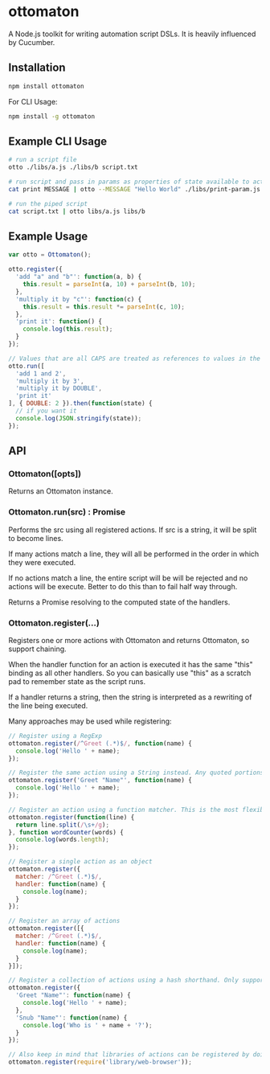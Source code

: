 # ottomaton

A Node.js toolkit for writing automation script DSLs. It is heavily influenced by Cucumber.

## Installation

```bash
npm install ottomaton
```

For CLI Usage:

```bash
npm install -g ottomaton
```

## Example CLI Usage

```bash
# run a script file
otto ./libs/a.js ./libs/b script.txt

# run script and pass in params as properties of state available to actions
cat print MESSAGE | otto --MESSAGE "Hello World" ./libs/print-param.js

# run the piped script
cat script.txt | otto libs/a.js libs/b

```

## Example Usage

```js
var otto = Ottomaton();

otto.register({
  'add "a" and "b"': function(a, b) {
    this.result = parseInt(a, 10) + parseInt(b, 10);
  },
  'multiply it by "c"': function(c) {
    this.result = this.result *= parseInt(c, 10);
  },
  'print it': function() {
    console.log(this.result);
  }
});

// Values that are all CAPS are treated as references to values in the state
otto.run([
  'add 1 and 2',
  'multiply it by 3',
  'multiply it by DOUBLE',
  'print it'
], { DOUBLE: 2 }).then(function(state) {
  // if you want it
  console.log(JSON.stringify(state));
});
```

## API

### Ottomaton([opts])

Returns an Ottomaton instance.

### Ottomaton.run(src) : Promise

Performs the src using all registered actions. If src is a string, it will be split to become lines.

If many actions match a line, they will all be performed in the order in which they were executed.

If no actions match a line, the entire script will be  will be rejected and no actions will be execute. Better to do this than to fail half way through.

Returns a Promise resolving to the computed state of the handlers.

### Ottomaton.register(...)

Registers one or more actions with Ottomaton and returns Ottomaton, so support chaining.

When the handler function for an action is executed it has the same "this" binding as all other handlers. So you can basically use "this" as a scratch pad to remember state as the script runs.

If a handler returns a string, then the string is interpreted as a rewriting of the line being executed.

Many approaches may be used while registering:

```js
// Register using a RegExp
ottomaton.register(/^Greet (.*)$/, function(name) {
  console.log('Hello ' + name);
});

// Register the same action using a String instead. Any quoted portions are treated as Params 
ottomaton.register('Greet "Name"', function(name) {
  console.log('Hello ' + name);
});

// Register an action using a function matcher. This is the most flexible approach
ottomaton.register(function(line) {
  return line.split(/\s+/g);
}, function wordCounter(words) {
  console.log(words.length);
});

// Register a single action as an object
ottomaton.register({
  matcher: /^Greet (.*)$/,
  handler: function(name) {
    console.log(name);
  }
});

// Register an array of actions
ottomaton.register([{
  matcher: /^Greet (.*)$/,
  handler: function(name) {
    console.log(name);
  }
}]);

// Register a collection of actions using a hash shorthand. Only supports string matchers
ottomaton.register({
  'Greet "Name"': function(name) {
    console.log('Hello ' + name); 
  },
  'Snub "Name"': function(name) {
    console.log('Who is ' + name + '?');
  }
});

// Also keep in mind that libraries of actions can be registered by doing:
ottomaton.register(require('library/web-browser'));
```
```


